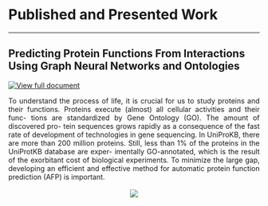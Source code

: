 # Published and Presented Work
---
## Predicting Protein Functions From Interactions Using Graph Neural Networks and Ontologies

[![View full document](https://img.shields.io/badge/PDF-View_Full_Document-blue?logo=adobe-acrobat-reader&logoColor=white)](assets/Shahad_Thesis.pdf)


<div style="text-align: justify">To understand the process of life, it is crucial for us to study proteins and their functions. Proteins execute (almost) all cellular activities and their func- tions are standardized by Gene Ontology (GO). The amount of discovered pro- tein sequences grows rapidly as a consequence of the fast rate of development of technologies in gene sequencing. In UniProKB, there are more than 200 million proteins. Still, less than 1% of the proteins in the UniProtKB database are exper- imentally GO-annotated, which is the result of the exorbitant cost of biological experiments. To minimize the large gap, developing an efficient and effective method for automatic protein function prediction (AFP) is important.</div>
<br>
<center><img src="img/overview.JPG"/></center>
<br>
